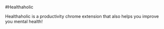 #Healthaholic

Healthaholic is a productivity chrome extension that also helps you improve you mental health!
